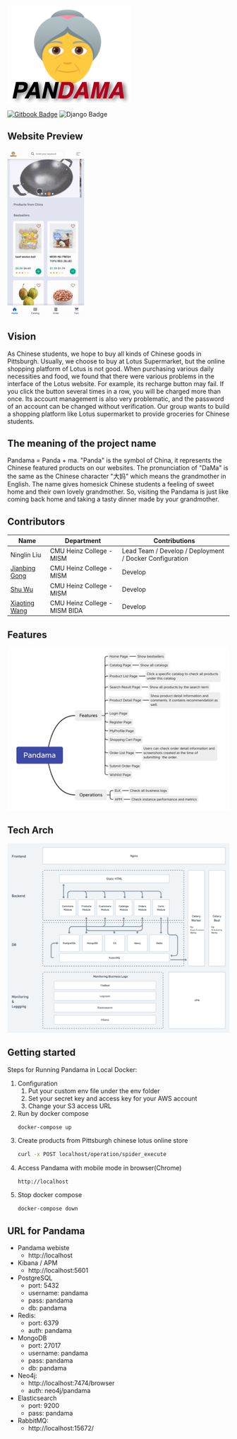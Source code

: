 
![logo](./docs/assets/logo.png)

[![Gitbook Badge](https://img.shields.io/badge/Gitbook-Pandama-yellow)](https://ninglin-liu.gitbook.io/pandama)<space><space>
![Django Badge](https://img.shields.io/badge/Django-3.2-green)<space><space>

## Website Preview

![preview](./docs/assets/preview-small.gif)

## Vision

As Chinese students, we hope to buy all kinds of Chinese goods in Pittsburgh. Usually, we choose to buy at Lotus Supermarket, but the online shopping platform of Lotus is not good. When purchasing various daily necessities and food, we found that there were various problems in the interface of the Lotus website. For example, its recharge button may fail. If you click the button several times in a row, you will be charged more than once. Its account management is also very problematic, and the password of an account can be changed without verification. Our group wants to build a shopping platform like Lotus supermarket to provide groceries for Chinese students.

## The meaning of the project name

Pandama = Panda + ma. "Panda" is the symbol of China, it represents the Chinese featured products on our websites. The pronunciation of "DaMa" is the same as the Chinese character "大妈" which means the grandmother in English. The name gives homesick Chinese students a feeling of sweet home and their own lovely grandmother. So, visiting the Pandama is just like coming back home and taking a tasty dinner made by your grandmother.

## Contributors

| Name          | Department                    | Contributions                                  |
| ------------- | ----------------------------- | ------------------------------------------ |
| Ninglin Liu   | CMU Heinz College - MISM      | Lead Team / Develop / Deployment / Docker Configuration |
| [Jianbing Gong](https://github.com/JianbinGong) | CMU Heinz College - MISM      | Develop |
| [Shu Wu](https://github.com/Sukeastree)        | CMU Heinz College - MISM      | Develop      |
| [Xiaoting Wang](https://github.com/makethedayunique) | CMU Heinz College - MISM BIDA | Develop |

## Features

![preview](./docs/assets/features.png)

## Tech Arch

![preview](./docs/assets/tech_arch.png)

## Getting started

Steps for Running Pandama in Local Docker:
1. Configuration
   1. Put your custom env file under the env folder
   2. Set your secret key and access key for your AWS account
   3. Change your S3 access URL
2. Run by docker compose
   ```bash
   docker-compose up
   ```
3. Create products from Pittsburgh chinese lotus online store
   ```bash
   curl -x POST localhost/operation/spider_execute
   ```
4. Access Pandama with mobile mode in browser(Chrome)
   ```
   http://localhost
   ```
5. Stop docker compose
    ```bash
    docker-compose down
    ```

## URL for Pandama

- Pandama webiste
  - http://localhost
- Kibana / APM
  - http://localhost:5601
- PostgreSQL
  - port: 5432
  - username: pandama
  - pass: pandama
  - db: pandama
- Redis: 
  - port: 6379
  - auth: pandama
- MongoDB
  - port: 27017
  - username: pandama
  - pass: pandama
  - db: pandama
- Neo4j: 
  - http://localhost:7474/browser
  - auth: neo4j/pandama
- Elasticsearch
  - port: 9200
  - pass: pandama
- RabbitMQ: 
  - http://localhost:15672/